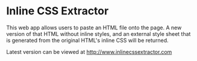 Inline CSS Extractor
====================

This web app allows users to paste an HTML file onto the page. A new version of that HTML without inline styles, and an external style sheet that is generated from the original HTML's inline CSS will be returned. 

Latest version can be viewed at http://www.inlinecssextractor.com
